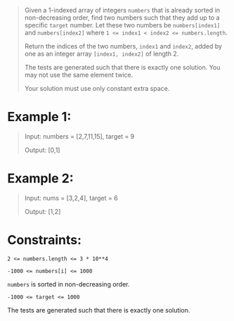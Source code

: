 >Given a 1-indexed array of integers `numbers` that is already sorted in non-decreasing order, find two numbers such that they add up to a specific `target` number. Let these two numbers be `numbers[index1]` and `numbers[index2]` where `1 <= index1 < index2 <= numbers.length`.
>
>Return the indices of the two numbers, `index1` and `index2`, added by one as an integer array `[index1, index2]` of length 2.
>
>The tests are generated such that there is exactly one solution. You may not use the same element twice.
>
>Your solution must use only constant extra space.


# Example 1:
>Input:  numbers = [2,7,11,15], target = 9
>
>Output: [0,1]


# Example 2:
>Input: nums = [3,2,4], target = 6
>
>Output: [1,2]


# Constraints:
`2 <= numbers.length <= 3 * 10**4`

`-1000 <= numbers[i] <= 1000`

`numbers` is sorted in non-decreasing order.

`-1000 <= target <= 1000`

The tests are generated such that there is exactly one solution.


